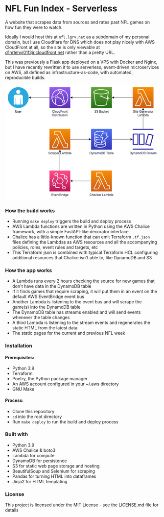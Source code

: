# NFL Fun Index - Serverless

A website that scrapes data from sources and rates past NFL games on how fun they were to watch.

Ideally I would host this at `nfl.lgrv.net` as a subdomain of my personal domain, but I use Cloudflare for DNS which
does not play nicely with AWS CloudFront at all, so the site is only viewable
at [d1m1ehvj01f3jr.cloudfront.net](https://d1m1ehvj01f3jr.cloudfront.net/) rather than a pretty URL.

This was previously a Flask app deployed on a VPS with Docker and Nginx, but I have recently rewritten it to use
serverless, event-driven microservices on AWS, all defined as infrastructure-as-code, with automated, reproducible
builds.

![infrastructure diagram](./docs/nfl-serverless.drawio.png)

### How the build works

- Running `make deploy` triggers the build and deploy process
- AWS Lambda functions are written in Python using the AWS Chalice framework, with a simple FastAPI-like decorator
  interface
- Chalice has a little-known function that can emit Terraform `.tf.json` files defining the Lambdas as AWS resources and
  all the accompanying policies, roles, event rules and targets, etc
- This Terraform json is combined with typical Terraform HCL configuring additional resources that Chalice isn't able
  to, like DynamoDB and S3

### How the app works

- A Lambda runs every 2 hours checking the source for new games that don't have data in the DynamoDB table
- If it finds games that require scraping, it will put them in an event on the default AWS EventBridge event bus
- Another Lambda is listening to the event bus and will scrape the game(s) into the DynamoDB table
- The DynamoDB table has streams enabled and will send events whenever the table changes
- A third Lambda is listening to the stream events and regenerates the static HTML from the latest data
- The static pages for the current and previous NFL week

### Installation

#### Prerequisites:

- Python 3.9
- Terraform
- Poetry, the Python package manager
- An AWS account configured in your ~/.aws directory
- GNU Make

#### Process:

* Clone this repository
* `cd` into the root directory
* Run `make deploy` to run the build and deploy process

### Built with

- Python 3.9
- AWS Chalice & boto3
- Lambda for compute
- DynamoDB for persistence
- S3 for static web page storage and hosting
- BeautifulSoup and Selenium for scraping
- Pandas for turning HTML into dataframes
- Jinja2 for HTML templating

### License

This project is licensed under the MIT License - see the LICENSE.md file for details
